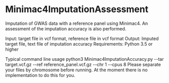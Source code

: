 # Minimac4ImputationAssessment
Imputation of GWAS data with a reference panel using Minimac4. An assessment of the imputation accuracy is also performed.

Input: target file in vcf format, reference file in vcf format
Output: Imputed target file, text file of imputation accuracy
Requirements: Python 3.5 or higher


Typical command line usage
python3 Minimac4ImputationAccuracy.py --tar target.vcf.gz --ref reference_panel.vcf.gz --chr 1 --cpus 8
Please separate your files by chromosome before running. At the moment there is no implementation to do this for you.


